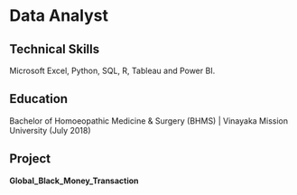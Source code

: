 # Data Analyst
## Technical Skills
Microsoft Excel, Python, SQL, R, Tableau and Power BI.

## Education
Bachelor of Homoeopathic Medicine & Surgery (BHMS) | Vinayaka Mission University (July 2018)

## Project
**Global_Black_Money_Transaction**

